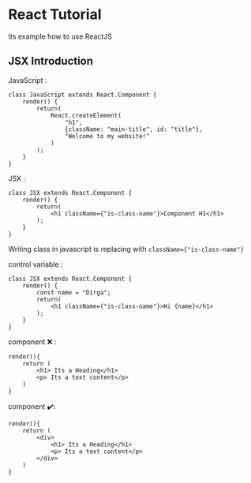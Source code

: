 # React Tutorial
Its example how to use ReactJS
## JSX Introduction

JavaScript :
```
class JavaScript extends React.Component {
    render() {
        return(
            React.createElement(
                "h1",
                {className: "main-title", id: "title"},
                "Welcome to my website!"
            )
        );
    }
}
```

JSX :

```
class JSX extends React.Component {
    render() {
        return(
            <h1 className={"is-class-name"}>Component H1</h1>
        );
    }
}
```

Writing class in javascript is replacing with `className={"is-class-name"}`

control variable :

```
class JSX extends React.Component {
    render() {
        const name = "Dirga";
        return(
            <h1 className={"is-class-name"}>Hi {name}</h1>
        );
    }
}
```
component ❌ :
```
render(){
    return (
        <h1> Its a Heading</h1>
        <p> Its a text content</p>
    )
}
```
component ✔️:
```
render(){
    return (
        <div>
            <h1> Its a Heading</h1>
            <p> Its a text content</p>
        </div>
    )
}
```
